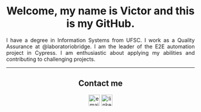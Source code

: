 <h1 align="center"> Welcome, my name is Victor and this is my GitHub. </h1>


<p align="justify"> I have a degree in Information Systems from UFSC. I work as a Quality Assurance at @laboratoriobridge. I am the leader of the E2E automation project in Cypress. I am enthusiastic about applying my abilities and contributing to challenging projects.</p>

---


<div align= "center">

<h2>  Contact me </h2>

<a href="mailto:victorm.araujoo@gmail.com"><img src ="https://img.shields.io/badge/Gmail-D14836?style=for-the-badge&logo=gmail&logoColor=white" alt = "email" height = "30"></a>
<a href="https://www.linkedin.com/in/victor-ara%C3%BAjo-446597160/"><img src ="https://img.shields.io/badge/LinkedIn-0077B5?style=for-the-badge&logo=linkedin&logoColor=white" alt = "linked-in" height = "30"></a>
  
</div>

